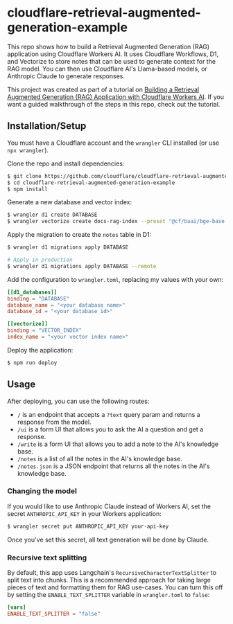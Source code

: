 # cloudflare-retrieval-augmented-generation-example

This repo shows how to build a Retrieval Augmented Generation (RAG) application using Cloudflare Workers AI. It uses Cloudflare Workflows, D1, and Vectorize to store notes that can be used to generate context for the RAG model. You can then use Cloudflare AI's Llama-based models, or Anthropic Claude to generate responses.

This project was created as part of a tutorial on [Building a Retrieval Augmented Generation (RAG) Application with Cloudflare Workers AI](https://developers.cloudflare.com/workers-ai/tutorials/build-a-retrieval-augmented-generation-ai/). If you want a guided walkthrough of the steps in this repo, check out the tutorial.

## Installation/Setup

You must have a Cloudflare account and the `wrangler` CLI installed (or use `npx wrangler`).

Clone the repo and install dependencies:

```bash
$ git clone https://github.com/cloudflare/cloudflare-retrieval-augmented-generation-example.git
$ cd cloudflare-retrieval-augmented-generation-example
$ npm install
```

Generate a new database and vector index:

```bash
$ wrangler d1 create DATABASE
$ wrangler vectorize create docs-rag-index --preset "@cf/baai/bge-base-en-v1.5"
```

Apply the migration to create the `notes` table in D1:

```bash
$ wrangler d1 migrations apply DATABASE

# Apply in production
$ wrangler d1 migrations apply DATABASE --remote
```

Add the configuration to `wrangler.toml`, replacing my values with your own:

```toml
[[d1_databases]]
binding = "DATABASE"
database_name = "<your database name>"
database_id = "<your database id>"

[[vectorize]]
binding = "VECTOR_INDEX"
index_name = "<your vector index name>"
```

Deploy the application:

```bash
$ npm run deploy
```

## Usage

After deploying, you can use the following routes:

- `/` is an endpoint that accepts a `?text` query param and returns a response from the model.
- `/ui` is a form UI that allows you to ask the AI a question and get a response.
- `/write` is a form UI that allows you to add a note to the AI's knowledge base.
- `/notes` is a list of all the notes in the AI's knowledge base.
- `/notes.json` is a JSON endpoint that returns all the notes in the AI's knowledge base.

### Changing the model

If you would like to use Anthropic Claude instead of Workers AI, set the secret `ANTHROPIC_API_KEY` in your Workers application:

```bash
$ wrangler secret put ANTHROPIC_API_KEY your-api-key
```

Once you've set this secret, all text generation will be done by Claude.

### Recursive text splitting

By default, this app uses Langchain's `RecursiveCharacterTextSplitter` to split text into chunks. This is a recommended approach for taking large pieces of text and formatting them for RAG use-cases. You can turn this off by setting the `ENABLE_TEXT_SPLITTER` variable in `wrangler.toml` to `false`:

```toml
[vars]
ENABLE_TEXT_SPLITTER = "false"
```
